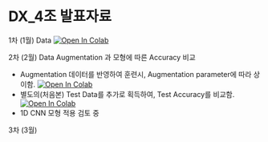 # DX_4조 발표자료
1차 (1월) Data [![Open In Colab](https://colab.research.google.com/assets/colab-badge.svg)](https://github.com/caplove/DX_team_4_repo/blob/main/DX_kickoff.ipynb)

2차 (2월) Data Augmentation 과 모형에 따른 Accuracy 비교         


* Augmentation 데이터를 반영하여 훈련시, Augmentation parameter에 따라 상이함.
 [![Open In Colab](https://colab.research.google.com/assets/colab-badge.svg)](https://github.com/caplove/DX_team_4_repo/blob/main/Team_4_Augment_DNN.ipynb)
* 별도의(처음본) Test Data를 추가로 획득하여, Test Accuracy를 비교함. [![Open In Colab](https://colab.research.google.com/assets/colab-badge.svg)](https://github.com/caplove/DX_team_4_repo/blob/main/Batch4.ipynb)
* 1D CNN 모형 적용 검토 중



3차 (3월)





